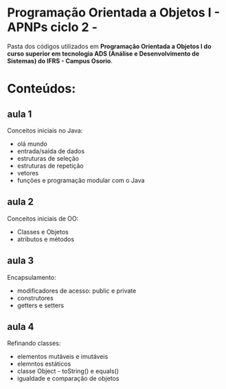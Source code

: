 # Programação Orientada a Objetos I - APNPs ciclo 2 - 
Pasta dos códigos utilizados em **Programação Orientada a Objetos I do curso superior em tecnologia ADS (Análise e Desenvolvimento de Sistemas) do IFRS - Campus Osorio**.
# Conteúdos:
## aula 1
Conceitos iniciais no Java: 
* olá mundo
* entrada/saída de dados
* estruturas de seleção
* estruturas de repetição
* vetores
* funções e programação modular com o Java

## aula 2
Conceitos iniciais de OO: 
* Classes e Objetos
* atributos e métodos

## aula 3
Encapsulamento: 
* modificadores de acesso: public e private
* construtores
* getters e setters

## aula 4
Refinando classes: 
* elementos mutáveis e imutáveis
* elemntos estáticos
* classe Object - toString() e equals()
* igualdade e comparação de objetos
